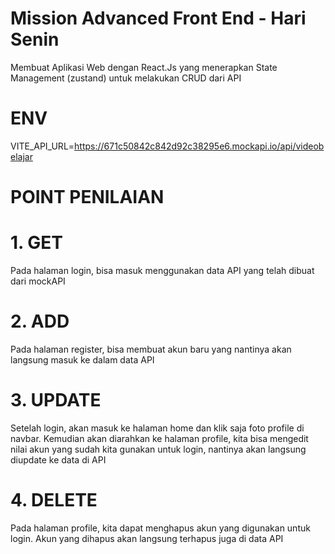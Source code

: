 # Mission Advanced Front End - Hari Senin

Membuat Aplikasi Web dengan React.Js yang menerapkan State Management (zustand) untuk melakukan CRUD dari API

# ENV
VITE_API_URL=https://671c50842c842d92c38295e6.mockapi.io/api/videobelajar

# POINT PENILAIAN
# 1. GET
   Pada halaman login, bisa masuk menggunakan data API yang telah dibuat dari mockAPI
# 2. ADD
   Pada halaman register, bisa membuat akun baru yang nantinya akan langsung masuk ke dalam data API
# 3. UPDATE
   Setelah login, akan masuk ke halaman home dan klik saja foto profile di navbar. Kemudian akan diarahkan ke halaman profile, kita bisa mengedit nilai akun yang sudah kita gunakan untuk 
   login, nantinya akan langsung diupdate ke data di API
# 4. DELETE
   Pada halaman profile, kita dapat menghapus akun yang digunakan untuk login. Akun yang dihapus akan langsung terhapus juga di data API
